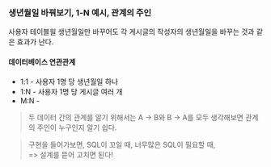 ### 생년월일 바꿔보기, 1-N 예시, 관계의 주인
사용자 테이블읠 생년월일만 바꾸어도 각 게시글의 작성자의 생년월일을 바꾸는 것과 같은 효과가 난다.
#### 데이터베이스 연관관계
- 1:1 - 사용자 1명 당 생년월일 하나
- 1:N - 사용자 1명 당 게시글 여러 개
- M:N - 
> 두 데이터 간의 관계를 알기 위해서는 A -> B와 B -> A를 모두 생각해보면 관계의 주인이 누구인지 알기 쉽다.

> 구현을 들어가보면, SQL이 꼬일 때, 너무많은 SQL이 필요할 때,  
=> 설계를 뜯어 고치면 된다!